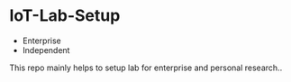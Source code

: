# IoT-Lab-Setup
- Enterprise
- Independent


This repo mainly helps to setup lab for enterprise and personal research..
